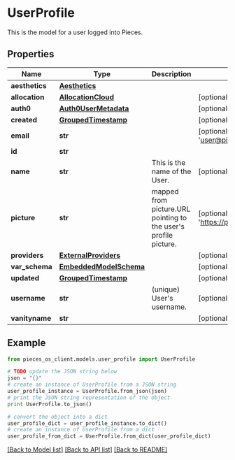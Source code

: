 # UserProfile

This is the model for a user logged into Pieces.

## Properties
Name | Type | Description | Notes
------------ | ------------- | ------------- | -------------
**aesthetics** | [**Aesthetics**](Aesthetics.md) |  | 
**allocation** | [**AllocationCloud**](AllocationCloud.md) |  | [optional] 
**auth0** | [**Auth0UserMetadata**](Auth0UserMetadata.md) |  | [optional] 
**created** | [**GroupedTimestamp**](GroupedTimestamp.md) |  | [optional] 
**email** | **str** |  | [optional] [default to 'user@pieces.app']
**id** | **str** |  | 
**name** | **str** | This is the name of the User. | [optional] 
**picture** | **str** | mapped from picture.URL pointing to the user&#39;s profile picture.  | [optional] [default to 'https://picsum.photos/200']
**providers** | [**ExternalProviders**](ExternalProviders.md) |  | [optional] 
**var_schema** | [**EmbeddedModelSchema**](EmbeddedModelSchema.md) |  | [optional] 
**updated** | [**GroupedTimestamp**](GroupedTimestamp.md) |  | [optional] 
**username** | **str** |  (unique) User&#39;s username.   | [optional] 
**vanityname** | **str** |  | [optional] 

## Example

```python
from pieces_os_client.models.user_profile import UserProfile

# TODO update the JSON string below
json = "{}"
# create an instance of UserProfile from a JSON string
user_profile_instance = UserProfile.from_json(json)
# print the JSON string representation of the object
print UserProfile.to_json()

# convert the object into a dict
user_profile_dict = user_profile_instance.to_dict()
# create an instance of UserProfile from a dict
user_profile_from_dict = UserProfile.from_dict(user_profile_dict)
```
[[Back to Model list]](../README.md#documentation-for-models) [[Back to API list]](../README.md#documentation-for-api-endpoints) [[Back to README]](../README.md)


